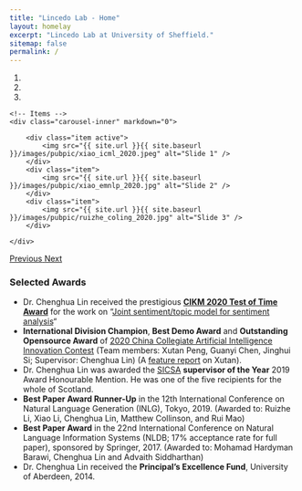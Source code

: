 ```yaml
---
title: "Lincedo Lab - Home"
layout: homelay
excerpt: "Lincedo Lab at University of Sheffield."
sitemap: false
permalink: /
---
```





<div markdown="0" id="carousel" class="carousel slide" data-ride="carousel" data-interval="5000" data-pause="hover" >
    <!-- Menu -->
    <ol class="carousel-indicators">
        <li data-target="#carousel" data-slide-to="0" class="active"></li>
        <li data-target="#carousel" data-slide-to="1"></li>
        <li data-target="#carousel" data-slide-to="2"></li>
<!--         <li data-target="#carousel" data-slide-to="2"></li>
        <li data-target="#carousel" data-slide-to="3"></li>
        <li data-target="#carousel" data-slide-to="4"></li>
        <li data-target="#carousel" data-slide-to="5"></li>
        <li data-target="#carousel" data-slide-to="6"></li> -->
    </ol>

    <!-- Items -->
    <div class="carousel-inner" markdown="0">

        <div class="item active">
            <img src="{{ site.url }}{{ site.baseurl }}/images/pubpic/xiao_icml_2020.jpeg" alt="Slide 1" />
        </div>
        <div class="item">
            <img src="{{ site.url }}{{ site.baseurl }}/images/pubpic/xiao_emnlp_2020.jpg" alt="Slide 2" />
        </div>
        <div class="item">
            <img src="{{ site.url }}{{ site.baseurl }}/images/pubpic/ruizhe_coling_2020.jpg" alt="Slide 3" />
        </div>
<!--        <div class="item">
            <img src="{{ site.url }}{{ site.baseurl }}/images/pubpic/xiao_icml_2020.jpeg" alt="Slide 3" />
        </div>
        <div class="item">
            <img src="{{ site.url }}{{ site.baseurl }}/images/pubpic/xiao_icml_2020.jpeg" alt="Slide 4" />
        </div>
        <div class="item">
            <img src="{{ site.url }}{{ site.baseurl }}/images/pubpic/xiao_icml_2020.jpeg" alt="Slide 5" />
        </div>
        <div class="item">
            <img src="{{ site.url }}{{ site.baseurl }}/images/pubpic/xiao_icml_2020.jpeg" alt="Slide 6" />
        </div>       
         <div class="item">
            <img src="{{ site.url }}{{ site.baseurl }}/images/pubpic/xiao_icml_2020.jpeg" alt="Slide 7" />
        </div> -->
    </div>
  <a class="left carousel-control" href="#carousel" role="button" data-slide="prev">
    <span class="glyphicon glyphicon-chevron-left" aria-hidden="true"></span>
    <span class="sr-only">Previous</span>
  </a>
  <a class="right carousel-control" href="#carousel" role="button" data-slide="next">
    <span class="glyphicon glyphicon-chevron-right" aria-hidden="true"></span>
    <span class="sr-only">Next</span>
  </a>
</div>


### Selected Awards
* Dr. Chenghua Lin received the prestigious **[CIKM 2020 Test of Time Award](http://cikmconference.org/cikmToTA.html)** for the work on “[Joint sentiment/topic model for sentiment analysis](https://dl.acm.org/doi/10.1145/1645953.1646003)“
* **International Division Champion**, **Best Demo Award** and **Outstanding Opensource Award** of [2020 China Collegiate Artificial Intelligence Innovation Contest](http://aicontest.baidu.com/) (Team members: Xutan Peng, Guanyi Chen, Jinghui Si; Supervisor: Chenghua Lin) (A [feature report](http://www.myzaker.com/article/5fddb9648e9f09766a590f76) on Xutan).
* Dr. Chenghua Lin was awarded the [SICSA](https://www.sicsa.ac.uk/) **supervisor of the Year** 2019 Award Honourable Mention. He was one of the five recipients for the whole of Scotland.
* **Best Paper Award Runner-Up** in the 12th International Conference on Natural Language Generation (INLG), Tokyo, 2019. (Awarded to: Ruizhe Li, Xiao Li, Chenghua Lin, Matthew Collinson, and Rui Mao)
* **Best Paper Award** in the 22nd International Conference on Natural Language Information Systems (NLDB; 17% acceptance rate for full paper), sponsored by Springer, 2017. (Awarded to: Mohamad Hardyman Barawi, Chenghua Lin and Advaith Siddharthan)
* Dr. Chenghua Lin received the **Principal’s Excellence Fund**, University of Aberdeen, 2014.


